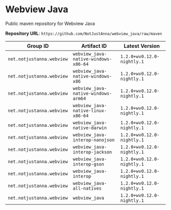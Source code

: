 # Webview Java

Public maven repository for Webview Java

**Repository URL**: `https://github.com/NotJustAnna/webview_java/raw/maven`

| Group ID | Artifact ID | Latest Version |
| --- | --- | --- |
| `net.notjustanna.webview` | `webview_java-native-windows-x86-64` | `1.2.0+wv0.12.0-nightly.1` |
| `net.notjustanna.webview` | `webview_java-native-windows-x86` | `1.2.0+wv0.12.0-nightly.1` |
| `net.notjustanna.webview` | `webview_java-native-windows-arm64` | `1.2.0+wv0.12.0-nightly.1` |
| `net.notjustanna.webview` | `webview_java-native-linux-x86-64` | `1.2.0+wv0.12.0-nightly.1` |
| `net.notjustanna.webview` | `webview_java-native-darwin` | `1.2.0+wv0.12.0-nightly.1` |
| `net.notjustanna.webview` | `webview_java-interop-nanojson` | `1.2.0+wv0.12.0-nightly.1` |
| `net.notjustanna.webview` | `webview_java-interop-jackson` | `1.2.0+wv0.12.0-nightly.1` |
| `net.notjustanna.webview` | `webview_java-interop-gson` | `1.2.0+wv0.12.0-nightly.1` |
| `net.notjustanna.webview` | `webview_java-interop` | `1.2.0+wv0.12.0-nightly.1` |
| `net.notjustanna.webview` | `webview_java-all-natives` | `1.2.0+wv0.12.0-nightly.1` |
| `net.notjustanna.webview` | `webview_java` | `1.2.0+wv0.12.0-nightly.1` |